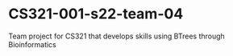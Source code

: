 # CS321-001-s22-team-04
Team project for CS321 that develops skills using BTrees through Bioinformatics
